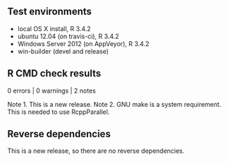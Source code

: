 ## Test environments
* local OS X install, R 3.4.2
* ubuntu 12.04 (on travis-ci), R 3.4.2
* Windows Server 2012 (on AppVeyor), R 3.4.2
* win-builder (devel and release)

## R CMD check results

0 errors | 0 warnings | 2 notes

Note 1. This is a new release.
Note 2. GNU make is a system requirement. This is needed to use RcppParallel.

## Reverse dependencies

This is a new release, so there are no reverse dependencies.
